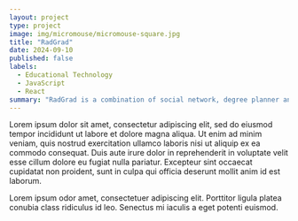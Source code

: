 ```yaml
---
layout: project
type: project
image: img/micromouse/micromouse-square.jpg
title: "RadGrad"
date: 2024-09-10
published: false
labels:
  - Educational Technology
  - JavaScript
  - React
summary: "RadGrad is a combination of social network, degree planner and career explorer. It is intended to improve engagement, retention, and diversity in undergraduate STEM majors."
---
```


Lorem ipsum dolor sit amet, consectetur adipiscing elit, sed do eiusmod tempor incididunt ut labore et dolore magna aliqua. Ut enim ad minim veniam, quis nostrud exercitation ullamco laboris nisi ut aliquip ex ea commodo consequat. Duis aute irure dolor in reprehenderit in voluptate velit esse cillum dolore eu fugiat nulla pariatur. Excepteur sint occaecat cupidatat non proident, sunt in culpa qui officia deserunt mollit anim id est laborum.

Lorem ipsum odor amet, consectetuer adipiscing elit. Porttitor ligula platea conubia class ridiculus id leo. Senectus mi iaculis a eget potenti euismod.
